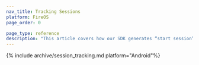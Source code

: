 ```yaml
---
nav_title: Tracking Sessions
platform: FireOS
page_order: 0

page_type: reference
description: "This article covers how our SDK generates “start session” and “close session” data points that account for session length and session counts viewable within the Braze Dashboard."
---
```

{% include archive/session_tracking.md platform="Android"%}
